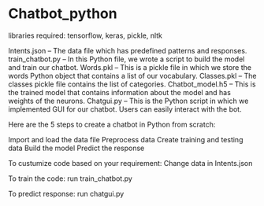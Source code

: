 # Chatbot_python


libraries required:
tensorflow, keras, pickle, nltk

Intents.json – The data file which has predefined patterns and responses.
train_chatbot.py – In this Python file, we wrote a script to build the model and train our chatbot.
Words.pkl – This is a pickle file in which we store the words Python object that contains a list of our vocabulary.
Classes.pkl – The classes pickle file contains the list of categories.
Chatbot_model.h5 – This is the trained model that contains information about the model and has weights of the neurons.
Chatgui.py – This is the Python script in which we implemented GUI for our chatbot. Users can easily interact with the bot.


Here are the 5 steps to create a chatbot in Python from scratch:

Import and load the data file
Preprocess data
Create training and testing data
Build the model
Predict the response


To custumize code based on your requirement:
      Change data in Intents.json 

To train the code:
    run train_chatbot.py

To predict response:
    run chatgui.py
